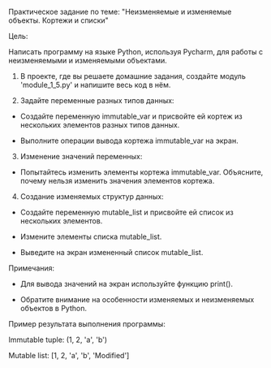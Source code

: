 Практическое задание по теме: "Неизменяемые и изменяемые объекты. Кортежи и списки"

Цель:

Написать программу на языке Python, используя Pycharm, для работы с неизменяемыми и изменяемыми объектами.

1. В проекте, где вы решаете домашние задания, создайте модуль 'module_1_5.py' и напишите весь код в нём.

2. Задайте переменные разных типов данных:

  - Создайте переменную immutable_var и присвойте ей кортеж из нескольких элементов разных типов данных.

  - Выполните операции вывода кортежа immutable_var на экран.

3. Изменение значений переменных:

  - Попытайтесь изменить элементы кортежа immutable_var. Объясните, почему нельзя изменить значения элементов кортежа.

4. Создание изменяемых структур данных:

  - Создайте переменную mutable_list и присвойте ей список из нескольких элементов.

  - Измените элементы списка mutable_list.

  - Выведите на экран измененный список mutable_list.

Примечания:

- Для вывода значений на экран используйте функцию print().

- Обратите внимание на особенности изменяемых и неизменяемых объектов в Python.

Пример результата выполнения программы:

Immutable tuple: (1, 2, 'a', 'b')

Mutable list: [1, 2, 'a', 'b', 'Modified']
